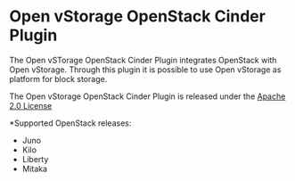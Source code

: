 # Open vStorage OpenStack Cinder Plugin

The Open vSTorage OpenStack Cinder Plugin integrates OpenStack with Open vStorage. Through this plugin it is possible to use Open vStorage as  platform for block storage.

The Open vStorage OpenStack Cinder Plugin is released under the [Apache 2.0 License](http://www.apache.org/licenses/LICENSE-2.0)

*Supported OpenStack releases:
* Juno
* Kilo
* Liberty
* Mitaka
